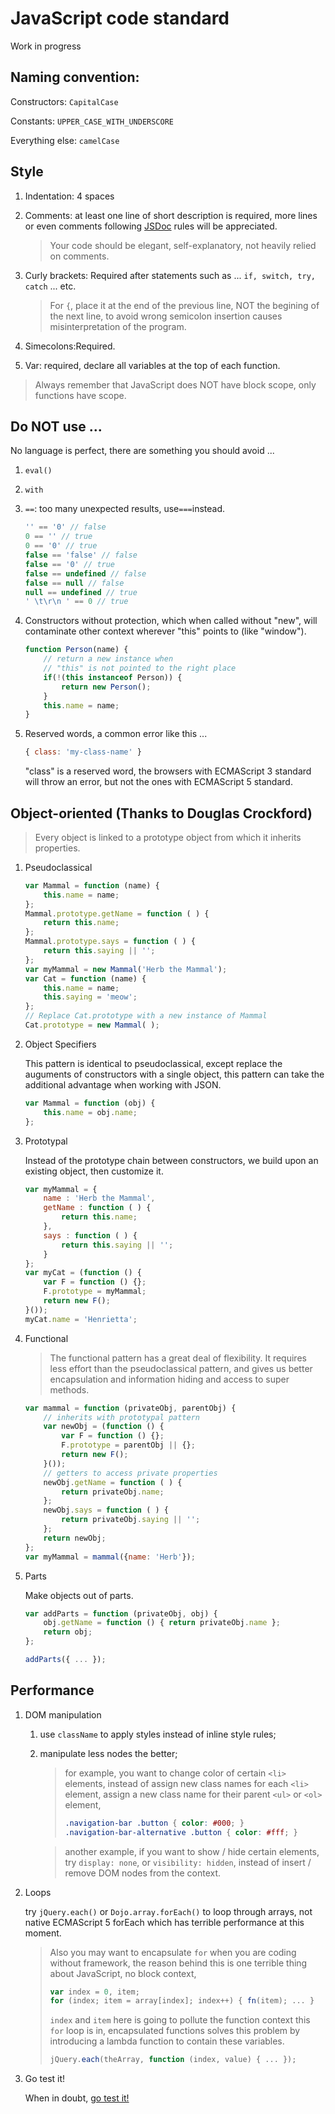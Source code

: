 # JavaScript code standard
Work in progress

## Naming convention:

Constructors: ```CapitalCase```

Constants: ```UPPER_CASE_WITH_UNDERSCORE```

Everything else: ```camelCase```

## Style

1. Indentation: 4 spaces

2. Comments: at least one line of short description is required, more lines or even comments following [JSDoc](http://usejsdoc.org/) rules will be appreciated.

    > Your code should be elegant, self-explanatory, not heavily relied on comments.

2. Curly brackets:
Required after statements such as ... ```if, switch, try, catch``` ... etc.

    > For ```{```, place it at the end of the previous line,
    > NOT the begining of the next line,
    > to avoid wrong semicolon insertion causes misinterpretation of the program.

3. Simecolons:Required.

4. Var: required, declare all variables at the top of each function.
> Always remember that JavaScript does NOT have block scope, only functions have scope.

## Do NOT use ...

No language is perfect, there are something you should avoid ...

1. ```eval()```
2. ```with```
3. ```==```: too many unexpected results, use```===```instead.

    ```javascript
    '' == '0' // false
    0 == '' // true
    0 == '0' // true
    false == 'false' // false
    false == '0' // true
    false == undefined // false
    false == null // false
    null == undefined // true
    ' \t\r\n ' == 0 // true
    ```

4. Constructors without protection, which when called without "new", will contaminate other context wherever "this" points to (like "window").

    ```javascript
    function Person(name) {
        // return a new instance when
        // "this" is not pointed to the right place
        if(!(this instanceof Person)) {
            return new Person();
        }
        this.name = name;
    }
    ```

5. Reserved words, a common error like this ...

    ```javascript
    { class: 'my-class-name' }
    ```

    "class" is a reserved word, the browsers with ECMAScript 3 standard will throw an error, but not the ones with ECMAScript 5 standard.
    

## Object-oriented (Thanks to Douglas Crockford)

> Every object is linked to a prototype object from which it inherits properties.

1. Pseudoclassical

    ```javascript
    var Mammal = function (name) {
        this.name = name;
    };
    Mammal.prototype.getName = function ( ) {
        return this.name;
    };
    Mammal.prototype.says = function ( ) {
        return this.saying || '';
    };
    var myMammal = new Mammal('Herb the Mammal');
    var Cat = function (name) {
        this.name = name;
        this.saying = 'meow';
    };
    // Replace Cat.prototype with a new instance of Mammal
    Cat.prototype = new Mammal( );
    ```

2. Object Specifiers

    This pattern is identical to pseudoclassical,
    except replace the auguments of constructors with a single object,
    this pattern can take the additional advantage when working with JSON.
    
    ```javascript
    var Mammal = function (obj) {
        this.name = obj.name;
    };
    ```

3. Prototypal

    Instead of the prototype chain between constructors,
    we build upon an existing object, then customize it.
    
    ```javascript
    var myMammal = {
        name : 'Herb the Mammal',
        getName : function ( ) {
            return this.name;
        },
        says : function ( ) {
            return this.saying || '';
        }
    };
    var myCat = (function () {
        var F = function () {};
        F.prototype = myMammal;
        return new F();
    }());
    myCat.name = 'Henrietta';
    ```

4. Functional

    > The functional pattern has a great deal of flexibility. 
    > It requires less effort than the pseudoclassical pattern,
    > and gives us better encapsulation and information hiding and access to super methods.


    ```javascript
    var mammal = function (privateObj, parentObj) {
        // inherits with prototypal pattern
        var newObj = (function () {
            var F = function () {};
            F.prototype = parentObj || {};
            return new F();
        }());
        // getters to access private properties
        newObj.getName = function ( ) {
            return privateObj.name;
        };
        newObj.says = function ( ) {
            return privateObj.saying || '';
        };
        return newObj;
    };
    var myMammal = mammal({name: 'Herb'});
    ```

5. Parts

    Make objects out of parts.
    
    ```javascript
    var addParts = function (privateObj, obj) {
        obj.getName = function () { return privateObj.name };
        return obj;
    };

    addParts({ ... });
    ```

## Performance

1. DOM manipulation

    1. use `className` to apply styles instead of inline style rules;
    2. manipulate less nodes the better;
        
        > for example, you want to change color of certain `<li>` elements,
        > instead of assign new class names for each `<li>` element,
        > assign a new class name for their parent `<ul>` or `<ol>` element,
        > ```css
        > .navigation-bar .button { color: #000; }
        > .navigation-bar-alternative .button { color: #fff; }
        > ```

        > another example, if you want to show / hide certain elements,
        > try `display: none`, or `visibility: hidden`,
        > instead of insert / remove DOM nodes from the context.

2. Loops

    try `jQuery.each()` or `Dojo.array.forEach()` to loop through arrays,
    not native ECMAScript 5 forEach which has terrible performance at this moment.
    
    > Also you may want to encapsulate `for` when you are coding without framework,
    > the reason behind this is one terrible thing about JavaScript, no block context,
    > ```javascript
    > var index = 0, item;
    > for (index; item = array[index]; index++) { fn(item); ... }
    > ```
    > `index` and `item` here is going to pollute the function context this `for` loop is in,
    > encapsulated functions solves this problem by introducing a lambda function to contain these variables.
    > ```javascript
    > jQuery.each(theArray, function (index, value) { ... });
    > ```
    
3. Go test it!

    When in doubt, [go test it!](http://jsperf.com/)
